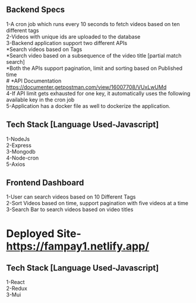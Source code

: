 ## Backend Specs
1-A cron job which runs every 10 seconds to fetch videos based on ten different tags  <br />
2-Videos with unique ids are uploaded to the database  <br />
3-Backend application support two different APIs  <br />
   *Search videos based on Tags  <br />
   *Search video based on a subsequence of the video title [partial match search]  <br />
   *Both the APIs support pagination, limit and sorting based on Published 
    time  <br />
    # *API Documentation  <br />
    https://documenter.getpostman.com/view/16007708/VUxLwUMd  <br />
4-If API limit gets exhausted for one key, it automatically uses the following available key in the cron job  <br />
5-Application has a docker file as well to dockerize the application.  <br />

## Tech Stack [Language Used-Javascript]
1-NodeJs  <br />
2-Express  <br />
3-Mongodb  <br />
4-Node-cron  <br />
5-Axios  <br />

## Frontend Dashboard
1-User can search videos based on 10 Different Tags  <br />
2-Sort Videos based on time, support pagination with five videos at a time  <br />
3-Search Bar to search videos based on video titles  <br />
 # Deployed Site-https://fampay1.netlify.app/  <br />

## Tech Stack [Language Used-Javascript]
1-React  <br />
2-Redux  <br />
3-Mui  <br />
 
